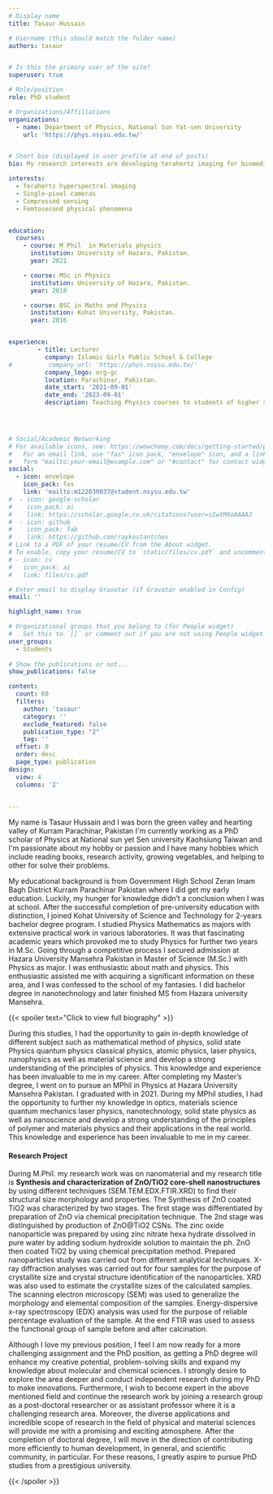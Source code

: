 ```yaml
---
# Display name
title: Tasaur Hussain 

# Username (this should match the folder name)
authors: tasaur


# Is this the primary user of the site?
superuser: true

# Role/position
role: PhD student

# Organizations/Affiliations
organizations:
  - name: Department of Physics, National Sun Yat-sen University
    url: 'https://phys.nsysu.edu.tw/'  


# Short bio (displayed in user profile at end of posts)
bio: My research interests are developing terahertz imaging for biomedical applications.

interests:
  - Terahertz hyperspectral imaging
  - Single-pixel cameras
  - Compressed sensing
  - Femtosecond physical phenomena


education:
  courses:
    - course: M Phil  in Materials physics
      institution: University of Hazara, Pakistan.
      year: 2021

    - course: MSc in Physics
      institution: University of Hazara, Pakistan.
      year: 2018    

    - course: BSC in Maths and Physics
      institution: Kohat University, Pakistan.
      year: 2016


experience:
        - title: Lecturer
          company: Islamic Girls Public School & College
#          company_url: 'https://phys.nsysu.edu.tw/'
          company_logo: org-gc
          location: Parachinar, Pakistan.
          date_start: '2021-09-01'
          date_end: '2023-09-01'
          description: Teaching Physics courses to students of higher secondary level
       



# Social/Academic Networking
# For available icons, see: https://wowchemy.com/docs/getting-started/page-builder/#icons
#   For an email link, use "fas" icon pack, "envelope" icon, and a link in the
#   form "mailto:your-email@example.com" or "#contact" for contact widget.
social:
  - icon: envelope
    icon_pack: fas
    link: 'mailto:m122030037@student.nsysu.edu.tw'
#  - icon: google-scholar
#    icon_pack: ai
#    link: https://scholar.google.co.uk/citations?user=sIwtMXoAAAAJ
#  - icon: github
#    icon_pack: fab
#    link: https://github.com/raykostantchev
# Link to a PDF of your resume/CV from the About widget.
# To enable, copy your resume/CV to `static/files/cv.pdf` and uncomment the lines below.
# - icon: cv
#   icon_pack: ai
#   link: files/cv.pdf

# Enter email to display Gravatar (if Gravatar enabled in Config)
email: ''

highlight_name: true

# Organizational groups that you belong to (for People widget)
#   Set this to `[]` or comment out if you are not using People widget.
user_groups:
  - Students
  
# Show the publications or not...
show_publications: false 

content:
  count: 60
  filters:
    author: 'tasaur'
    category: ''
    exclude_featured: false
    publication_type: "2"
    tag: ''
  offset: 0
  order: desc
  page_type: publication
design:
  view: 4
  columns: '2'
  

---
```


  
My name is Tasaur Hussain and I was born the green valley and hearting valley of Kurram Parachinar, Pakistan I'm currently working as a PhD scholar of Physics at National sun yet Sen university Kaohsiung Taiwan and I'm passionate about my hobby or passion and I have many hobbies which include reading books, research activity, growing vegetables, and helping to other for solve their problems. 

My educational background is from Government High School Zeran Imam Bagh District Kurram Parachinar Pakistan where I did get my early education. Luckily, my hunger for knowledge didn’t a conclusion when I was at school. After the successful completion of pre-university education with distinction, I joined Kohat University of Science and Technology for 2-years bachelor degree program. I studied Physics Mathematics as majors with extensive practical work in various laboratories. It was that fascinating academic years which provoked me to study Physics for further two years in M.Sc. Going through a competitive process I secured admission at Hazara University Mansehra Pakistan in Master of Science (M.Sc.) with Physics as major. I was enthusiastic about math and physics. This enthusiastic assisted me with acquiring a significant information on these area, and I was confessed to the school of my fantasies. I did bachelor degree in nanotechnology and later finished MS from Hazara university Mansehra.

{{< spoiler text="Click to view full biography" >}}

During this studies, I had the opportunity to gain in-depth knowledge of different        subject such as mathematical method of physics, solid state Physics quantum physics classical physics, atomic physics, laser physics, nanophysics as well as material science and develop a strong understanding of the principles of physics. This knowledge and experience has been invaluable to me in my career. After completing my Master’s degree, I went on to pursue an MPhil in Physics at Hazara University Mansehra Pakistan. I graduated with in 2021. During my MPhil studies, I had    the opportunity to further my knowledge in optics, materials science quantum mechanics laser physics, nanotechnology, solid state physics as well as nanoscience and develop a strong understanding of the principles of polymer and materials physics and their applications in the real world. This knowledge and experience has been invaluable to me in my career.

#### Research Project
During M.Phil. my research work was on nanomaterial and my research title is **Synthesis and characterization of   ZnO/TiO2   core-shell   nanostructures** by using different techniques (SEM.TEM.EDX.FTIR.XRD) to find their structural size morphology and properties. The Synthesis of ZnO coated TiO2 was characterized by two stages. The first stage was differentiated by preparation of ZnO via chemical precipitation technique. The 2nd stage was distinguished by production of ZnO@TiO2 CSNs. The zinc oxide nanoparticle was prepared by using zinc nitrate hexa hydrate dissolved in pure water by adding sodium hydroxide solution to maintain the ph. ZnO then coated TiO2 by using chemical precipitation method. Prepared nanoparticles study was carried out from different analytical techniques. X-ray diffraction analyses was carried out for four samples for the purpose of crystallite size and crystal structure identification of the nanoparticles. XRD was also used to estimate the crystallite sizes of the calculated samples. The scanning electron microscopy (SEM) was used to generalize the morphology and elemental composition of the samples. Energy-dispersive x-ray spectroscopy (EDX) analysis was used for the purpose of reliable percentage evaluation of the sample. At the end FTIR was used to assess the functional group of sample before and after calcination.


Although I love my previous position, I feel I am now ready for a more challenging assignment and the PhD position, as getting a PhD degree will enhance my creative potential, problem-solving skills and expand my knowledge about molecular and chemical sciences. I strongly desire to explore the area deeper and conduct independent research during my PhD to make innovations. Furthermore, I wish to become expert in the above mentioned field and continue the research work by joining a research group as a post-doctoral researcher or as assistant professor where it is a challenging research area. Moreover, the diverse applications and incredible scope of research in the field of physical and material sciences will provide me with a promising and exciting atmosphere. After the completion of doctoral degree, I will move in the direction of contributing more efficiently to human development, in general, and scientific community, in particular. For these reasons, I greatly aspire to pursue PhD studies from a prestigious university.

{{< /spoiler >}}
